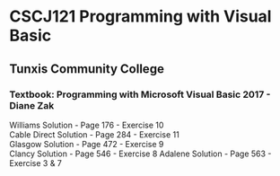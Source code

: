 # CSCJ121 Programming with Visual Basic
## Tunxis Community College 

### Textbook: Programming with Microsoft Visual Basic 2017 - Diane Zak
Williams Solution - Page 176 - Exercise 10  
Cable Direct Solution - Page 284 - Exercise 11  
Glasgow Solution - Page 472 - Exercise 9  
Clancy Solution - Page 546 - Exercise 8
Adalene Solution - Page 563 - Exercise 3 & 7  

